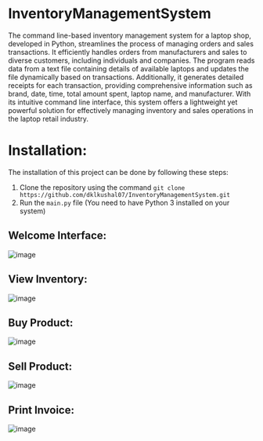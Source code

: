 # InventoryManagementSystem

The command line-based inventory management system for a laptop shop, developed in Python, streamlines the process of managing orders and sales transactions. It efficiently handles orders from manufacturers and sales to diverse customers, including individuals and companies. The program reads data from a text file containing details of available laptops and updates the file dynamically based on transactions. Additionally, it generates detailed receipts for each transaction, providing comprehensive information such as brand, date, time, total amount spent, laptop name, and manufacturer. With its intuitive command line interface, this system offers a lightweight yet powerful solution for effectively managing inventory and sales operations in the laptop retail industry.

# Installation:
The installation of this project can be done by following these steps:

1) Clone the repository using the command `git clone https://github.com/dklkushal07/InventoryManagementSystem.git`
2) Run the `main.py` file (You need to have Python 3 installed on your system)

## Welcome Interface: 
![image](https://github.com/dklkushal07/InventoryManagementSystem/assets/68638711/79004a46-00a7-4798-93eb-b11b4b38f916)

## View Inventory:
![image](https://github.com/dklkushal07/InventoryManagementSystem/assets/68638711/053d8dfb-30c9-4ff5-8a4b-c446ed2bec8b)

## Buy Product:
![image](https://github.com/dklkushal07/InventoryManagementSystem/assets/68638711/81d39dea-a655-4ac2-ae3d-40d31380aa78)

## Sell Product:
![image](https://github.com/dklkushal07/InventoryManagementSystem/assets/68638711/d8aa31fe-3525-409f-a504-2ae27a092a68)

## Print Invoice:
![image](https://github.com/dklkushal07/InventoryManagementSystem/assets/68638711/b403aeb3-f112-46c7-89a2-6423a7de7992)
